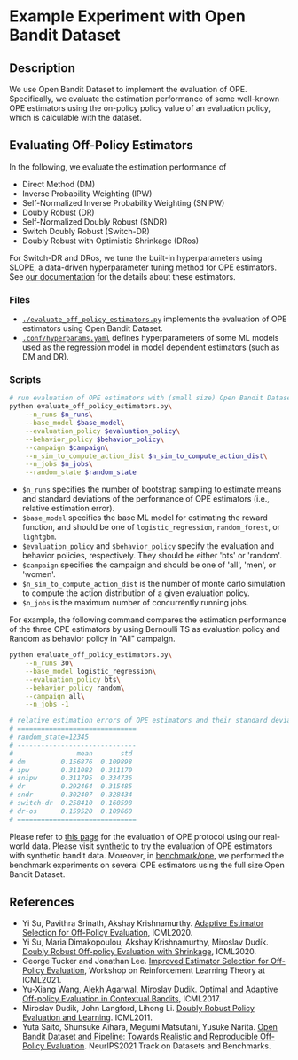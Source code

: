 # Example Experiment with Open Bandit Dataset

## Description

We use Open Bandit Dataset to implement the evaluation of OPE. Specifically, we evaluate the estimation performance of some well-known OPE estimators using the on-policy policy value of an evaluation policy, which is calculable with the dataset.

## Evaluating Off-Policy Estimators

In the following, we evaluate the estimation performance of

- Direct Method (DM)
- Inverse Probability Weighting (IPW)
- Self-Normalized Inverse Probability Weighting (SNIPW)
- Doubly Robust (DR)
- Self-Normalized Doubly Robust (SNDR)
- Switch Doubly Robust (Switch-DR)
- Doubly Robust with Optimistic Shrinkage (DRos)

For Switch-DR and DRos, we tune the built-in hyperparameters using SLOPE, a data-driven hyperparameter tuning method for OPE estimators.
See [our documentation](https://zr-obp.readthedocs.io/en/latest/estimators.html) for the details about these estimators.

### Files
- [`./evaluate_off_policy_estimators.py`](./evaluate_off_policy_estimators.py) implements the evaluation of OPE estimators using Open Bandit Dataset.
- [`.conf/hyperparams.yaml`](./conf/hyperparams.yaml) defines hyperparameters of some ML models used as the regression model in model dependent estimators (such as DM and DR).

### Scripts

```bash
# run evaluation of OPE estimators with (small size) Open Bandit Dataset
python evaluate_off_policy_estimators.py\
    --n_runs $n_runs\
    --base_model $base_model\
    --evaluation_policy $evaluation_policy\
    --behavior_policy $behavior_policy\
    --campaign $campaign\
    --n_sim_to_compute_action_dist $n_sim_to_compute_action_dist\
    --n_jobs $n_jobs\
    --random_state $random_state
```
- `$n_runs` specifies the number of bootstrap sampling to estimate means and standard deviations of the performance of OPE estimators (i.e., relative estimation error).
- `$base_model` specifies the base ML model for estimating the reward function, and should be one of `logistic_regression`, `random_forest`, or `lightgbm`.
- `$evaluation_policy` and `$behavior_policy` specify the evaluation and behavior policies, respectively.
They should be either 'bts' or 'random'.
- `$campaign` specifies the campaign and should be one of 'all', 'men', or 'women'.
- `$n_sim_to_compute_action_dist` is the number of monte carlo simulation to compute the action distribution of a given evaluation policy.
- `$n_jobs` is the maximum number of concurrently running jobs.

For example, the following command compares the estimation performance of the three OPE estimators by using Bernoulli TS as evaluation policy and Random as behavior policy in "All" campaign.

```bash
python evaluate_off_policy_estimators.py\
    --n_runs 30\
    --base_model logistic_regression\
    --evaluation_policy bts\
    --behavior_policy random\
    --campaign all\
    --n_jobs -1

# relative estimation errors of OPE estimators and their standard deviations.
# ==============================
# random_state=12345
# ------------------------------
#                mean       std
# dm         0.156876  0.109898
# ipw        0.311082  0.311170
# snipw      0.311795  0.334736
# dr         0.292464  0.315485
# sndr       0.302407  0.328434
# switch-dr  0.258410  0.160598
# dr-os      0.159520  0.109660
# ==============================
```

Please refer to [this page](https://zr-obp.readthedocs.io/en/latest/evaluation_ope.html) for the evaluation of OPE protocol using our real-world data. Please visit [synthetic](../synthetic/) to try the evaluation of OPE estimators with synthetic bandit data. Moreover, in [benchmark/ope](https://github.com/st-tech/zr-obp/tree/master/benchmark/ope), we performed the benchmark experiments on several OPE estimators using the full size Open Bandit Dataset.



## References

- Yi Su, Pavithra Srinath, Akshay Krishnamurthy. [Adaptive Estimator Selection for Off-Policy Evaluation](https://arxiv.org/abs/2002.07729), ICML2020.
- Yi Su, Maria Dimakopoulou, Akshay Krishnamurthy, Miroslav Dudík. [Doubly Robust Off-policy Evaluation with Shrinkage](https://arxiv.org/abs/1907.09623), ICML2020.
- George Tucker and Jonathan Lee. [Improved Estimator Selection for Off-Policy Evaluation](https://lyang36.github.io/icml2021_rltheory/camera_ready/79.pdf), Workshop on Reinforcement Learning
Theory at ICML2021.
- Yu-Xiang Wang, Alekh Agarwal, Miroslav Dudik. [Optimal and Adaptive Off-policy Evaluation in Contextual Bandits](https://arxiv.org/abs/1612.01205), ICML2017.
- Miroslav Dudik, John Langford, Lihong Li. [Doubly Robust Policy Evaluation and Learning](https://arxiv.org/abs/1103.4601). ICML2011.
- Yuta Saito, Shunsuke Aihara, Megumi Matsutani, Yusuke Narita. [Open Bandit Dataset and Pipeline: Towards Realistic and Reproducible Off-Policy Evaluation](https://arxiv.org/abs/2008.07146). NeurIPS2021 Track on Datasets and Benchmarks.

